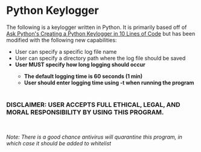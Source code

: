 # Python Keylogger

The following is a keylogger written in Python. 
It is primarily based off of [Ask Python's Creating a Python Keylogger in 10 Lines of Code](https://www.askpython.com/python/examples/python-keylogger) but has been modified with the following new capabilities: 


- User can specify a specific log file name
- User can specify a directory path where the log file should be saved
- <b>User MUST specify how long logging should occur
    - The default logging time is 60 seconds (1 min)
    - User should enter logging time using -t when running the program 
<br/><br/>
### DISCLAIMER: USER ACCEPTS FULL ETHICAL, LEGAL, AND MORAL RESPONSIBILITY BY USING THIS PROGRAM.</b>
<br/>

*Note: There is a good chance antivirus will quarantine this program, in which case it should be added to whitelist*
